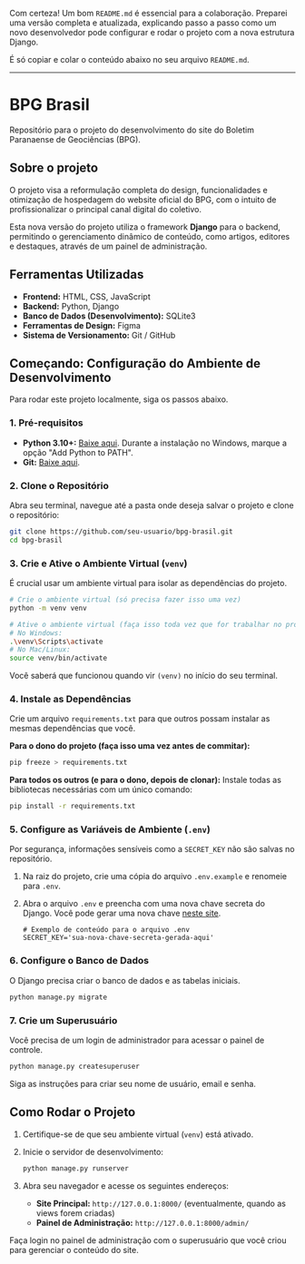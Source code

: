 Com certeza\! Um bom `README.md` é essencial para a colaboração. Preparei uma versão completa e atualizada, explicando passo a passo como um novo desenvolvedor pode configurar e rodar o projeto com a nova estrutura Django.

É só copiar e colar o conteúdo abaixo no seu arquivo `README.md`.

-----

# BPG Brasil

Repositório para o projeto do desenvolvimento do site do Boletim Paranaense de Geociências (BPG).

## Sobre o projeto

O projeto visa a reformulação completa do design, funcionalidades e otimização de hospedagem do website oficial do BPG, com o intuito de profissionalizar o principal canal digital do coletivo.

Esta nova versão do projeto utiliza o framework **Django** para o backend, permitindo o gerenciamento dinâmico de conteúdo, como artigos, editores e destaques, através de um painel de administração.

## Ferramentas Utilizadas

  * **Frontend:** HTML, CSS, JavaScript
  * **Backend:** Python, Django
  * **Banco de Dados (Desenvolvimento):** SQLite3
  * **Ferramentas de Design:** Figma
  * **Sistema de Versionamento:** Git / GitHub

## Começando: Configuração do Ambiente de Desenvolvimento

Para rodar este projeto localmente, siga os passos abaixo.

### 1\. Pré-requisitos

  * **Python 3.10+:** [Baixe aqui](https://www.python.org/downloads/). Durante a instalação no Windows, marque a opção "Add Python to PATH".
  * **Git:** [Baixe aqui](https://git-scm.com/downloads).

### 2\. Clone o Repositório

Abra seu terminal, navegue até a pasta onde deseja salvar o projeto e clone o repositório:

```bash
git clone https://github.com/seu-usuario/bpg-brasil.git
cd bpg-brasil
```

### 3\. Crie e Ative o Ambiente Virtual (`venv`)

É crucial usar um ambiente virtual para isolar as dependências do projeto.

```bash
# Crie o ambiente virtual (só precisa fazer isso uma vez)
python -m venv venv

# Ative o ambiente virtual (faça isso toda vez que for trabalhar no projeto)
# No Windows:
.\venv\Scripts\activate
# No Mac/Linux:
source venv/bin/activate
```

Você saberá que funcionou quando vir `(venv)` no início do seu terminal.

### 4\. Instale as Dependências

Crie um arquivo `requirements.txt` para que outros possam instalar as mesmas dependências que você.

**Para o dono do projeto (faça isso uma vez antes de commitar):**

```bash
pip freeze > requirements.txt
```

**Para todos os outros (e para o dono, depois de clonar):**
Instale todas as bibliotecas necessárias com um único comando:

```bash
pip install -r requirements.txt
```

### 5\. Configure as Variáveis de Ambiente (`.env`)

Por segurança, informações sensíveis como a `SECRET_KEY` não são salvas no repositório.

1.  Na raiz do projeto, crie uma cópia do arquivo `.env.example` e renomeie para `.env`.

2.  Abra o arquivo `.env` e preencha com uma nova chave secreta do Django. Você pode gerar uma nova chave [neste site](https://djecrety.ir/).

    ```
    # Exemplo de conteúdo para o arquivo .env
    SECRET_KEY='sua-nova-chave-secreta-gerada-aqui'
    ```

### 6\. Configure o Banco de Dados

O Django precisa criar o banco de dados e as tabelas iniciais.

```bash
python manage.py migrate
```

### 7\. Crie um Superusuário

Você precisa de um login de administrador para acessar o painel de controle.

```bash
python manage.py createsuperuser
```

Siga as instruções para criar seu nome de usuário, email e senha.

## Como Rodar o Projeto

1.  Certifique-se de que seu ambiente virtual (`venv`) está ativado.

2.  Inicie o servidor de desenvolvimento:

    ```bash
    python manage.py runserver
    ```

3.  Abra seu navegador e acesse os seguintes endereços:

      * **Site Principal:** `http://127.0.0.1:8000/` (eventualmente, quando as views forem criadas)
      * **Painel de Administração:** `http://127.0.0.1:8000/admin/`

Faça login no painel de administração com o superusuário que você criou para gerenciar o conteúdo do site.